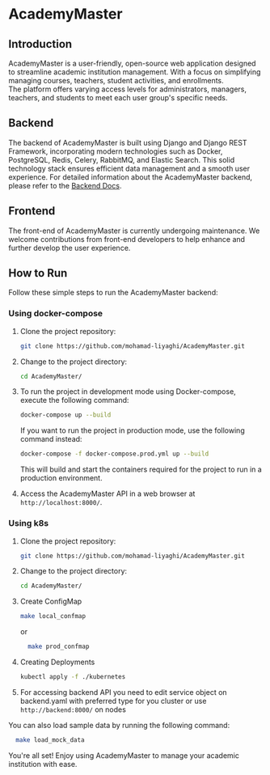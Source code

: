 # AcademyMaster

## Introduction <a name="introduction"></a>
AcademyMaster is a user-friendly, open-source web application designed to streamline academic institution management. With a focus on simplifying managing courses, teachers, student activities, and enrollments.<br> The platform offers varying access levels for administrators, managers, teachers, and students to meet each user group's specific needs.

## Backend <a name="backend"></a>
The backend of AcademyMaster is built using Django and Django REST Framework, incorporating modern technologies such as Docker, PostgreSQL, Redis, Celery, RabbitMQ, and Elastic Search. This solid technology stack ensures efficient data management and a smooth user experience.
For detailed information about the AcademyMaster backend, please refer to the [Backend Docs](backend/README.md).

## Frontend <a name="frontend"></a>
The front-end of AcademyMaster is currently undergoing maintenance. We welcome contributions from front-end developers to help enhance and further develop the user experience.

## How to Run <a name="how-to-run"></a>
Follow these simple steps to run the AcademyMaster backend:

### Using docker-compose
1. Clone the project repository:
    ```bash
    git clone https://github.com/mohamad-liyaghi/AcademyMaster.git
    ```

2. Change to the project directory:
    ```bash
    cd AcademyMaster/
    ```
3. To run the project in development mode using Docker-compose, execute the following command:
    ```bash
    docker-compose up --build
    ```

   If you want to run the project in production mode, use the following command instead:
    ```bash
    docker-compose -f docker-compose.prod.yml up --build
    ```

   This will build and start the containers required for the project to run in a production environment.

4. Access the AcademyMaster API in a web browser at `http://localhost:8000/`.

### Using k8s
1. Clone the project repository:
    ```bash
    git clone https://github.com/mohamad-liyaghi/AcademyMaster.git
    ```

2. Change to the project directory:
    ```bash
    cd AcademyMaster/
    ```

3. Create ConfigMap 
    ```bash
    make local_confmap
    ```
    or
    ```bash
      make prod_confmap
   ```

4. Creating Deployments
    ```bash
    kubectl apply -f ./kubernetes
    ```

5. For accessing backend API you need to edit service object on backend.yaml with preferred type for you cluster or 
use `http://backend:8000/` on nodes


You can also load sample data by running the following command:
```bash
  make load_mock_data
```


You're all set! Enjoy using AcademyMaster to manage your academic institution with ease.
